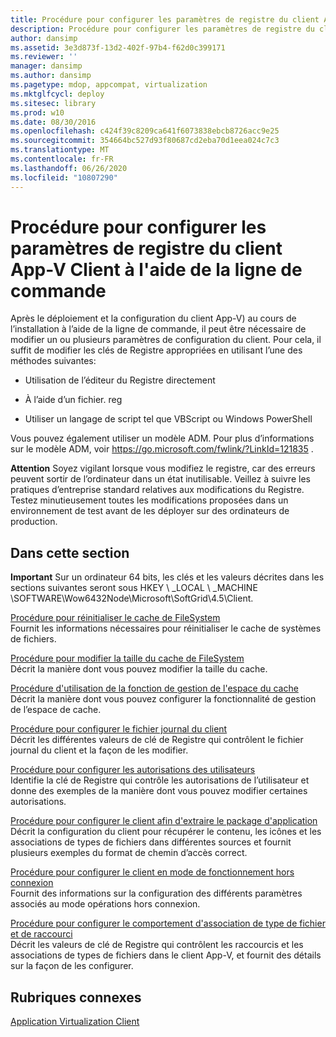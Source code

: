 ```yaml
---
title: Procédure pour configurer les paramètres de registre du client App-V Client à l'aide de la ligne de commande
description: Procédure pour configurer les paramètres de registre du client App-V Client à l'aide de la ligne de commande
author: dansimp
ms.assetid: 3e3d873f-13d2-402f-97b4-f62d0c399171
ms.reviewer: ''
manager: dansimp
ms.author: dansimp
ms.pagetype: mdop, appcompat, virtualization
ms.mktglfcycl: deploy
ms.sitesec: library
ms.prod: w10
ms.date: 08/30/2016
ms.openlocfilehash: c424f39c8209ca641f6073838ebcb8726acc9e25
ms.sourcegitcommit: 354664bc527d93f80687cd2eba70d1eea024c7c3
ms.translationtype: MT
ms.contentlocale: fr-FR
ms.lasthandoff: 06/26/2020
ms.locfileid: "10807290"
---
```

# Procédure pour configurer les paramètres de registre du client App-V Client à l'aide de la ligne de commande


Après le déploiement et la configuration du client App-V) au cours de l’installation à l’aide de la ligne de commande, il peut être nécessaire de modifier un ou plusieurs paramètres de configuration du client. Pour cela, il suffit de modifier les clés de Registre appropriées en utilisant l’une des méthodes suivantes:

-   Utilisation de l’éditeur du Registre directement

-   À l’aide d’un fichier. reg

-   Utiliser un langage de script tel que VBScript ou Windows PowerShell

Vous pouvez également utiliser un modèle ADM. Pour plus d’informations sur le modèle ADM, voir <https://go.microsoft.com/fwlink/?LinkId=121835> .

**Attention**  Soyez vigilant lorsque vous modifiez le registre, car des erreurs peuvent sortir de l’ordinateur dans un état inutilisable. Veillez à suivre les pratiques d’entreprise standard relatives aux modifications du Registre. Testez minutieusement toutes les modifications proposées dans un environnement de test avant de les déployer sur des ordinateurs de production.

 

## Dans cette section


**Important**  Sur un ordinateur 64 bits, les clés et les valeurs décrites dans les sections suivantes seront sous HKEY \ _LOCAL \ _MACHINE \\SOFTWARE\\Wow6432Node\\Microsoft\\SoftGrid\\4.5\\Client.

 

<a href="" id="how-to-reset-the-filesystem-cache"></a>[Procédure pour réinitialiser le cache de FileSystem](how-to-reset-the-filesystem-cache.md)  
Fournit les informations nécessaires pour réinitialiser le cache de systèmes de fichiers.

<a href="" id="how-to-change-the-size-of-the-filesystem-cache"></a>[Procédure pour modifier la taille du cache de FileSystem](how-to-change-the-size-of-the-filesystem-cache.md)  
Décrit la manière dont vous pouvez modifier la taille du cache.

<a href="" id="how-to-use-the-cache-space-management-feature"></a>[Procédure d'utilisation de la fonction de gestion de l'espace du cache](how-to-use-the-cache-space-management-feature.md)  
Décrit la manière dont vous pouvez configurer la fonctionnalité de gestion de l’espace de cache.

<a href="" id="how-to-configure-the-client-log-file"></a>[Procédure pour configurer le fichier journal du client](how-to-configure-the-client-log-file.md)  
Décrit les différentes valeurs de clé de Registre qui contrôlent le fichier journal du client et la façon de les modifier.

<a href="" id="how-to-configure-user-permissions"></a>[Procédure pour configurer les autorisations des utilisateurs](how-to-configure-user-permissions.md)  
Identifie la clé de Registre qui contrôle les autorisations de l’utilisateur et donne des exemples de la manière dont vous pouvez modifier certaines autorisations.

<a href="" id="how-to-configure-the-client-for-application-package-retrieval"></a>[Procédure pour configurer le client afin d'extraire le package d'application](how-to-configure-the-client-for-application-package-retrieval.md)  
Décrit la configuration du client pour récupérer le contenu, les icônes et les associations de types de fichiers dans différentes sources et fournit plusieurs exemples du format de chemin d’accès correct.

<a href="" id="how-to-configure-the-client-for-disconnected-operation-mode"></a>[Procédure pour configurer le client en mode de fonctionnement hors connexion](how-to-configure-the-client-for-disconnected-operation-mode.md)  
Fournit des informations sur la configuration des différents paramètres associés au mode opérations hors connexion.

<a href="" id="how-to-configure-shortcut-and-file-type-association-behavior"></a>[Procédure pour configurer le comportement d'association de type de fichier et de raccourci](how-to-configure-shortcut-and-file-type-association-behavior-46-only.md)  
Décrit les valeurs de clé de Registre qui contrôlent les raccourcis et les associations de types de fichiers dans le client App-V, et fournit des détails sur la façon de les configurer.

## Rubriques connexes


[Application Virtualization Client](application-virtualization-client.md)

 

 





